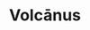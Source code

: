 ---
title: Volcānus
gen: Volcānī
gender: m.
over: Olympian god of fire, smiths, craftsmen, metalworking, stonemasonry and sculpture.
romanang: Vulcan
greekang: Hephaestus
greek: Ἡφαιστος
---